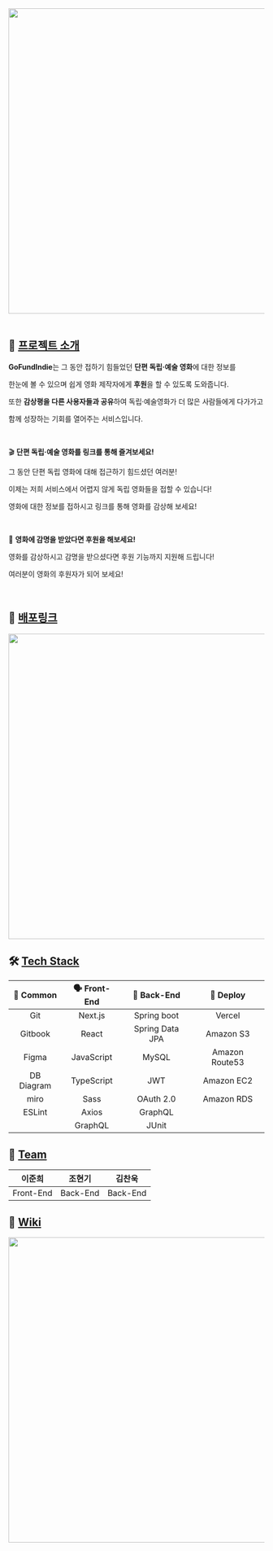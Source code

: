 <img src=https://user-images.githubusercontent.com/6355186/138841764-e74fdb3a-a358-49ef-8fce-bc02759d1465.png width="600px" />
<br><br>

## 🎥  [프로젝트 소개](https://github.com/codestates/GoFundIndie/wiki)

**GoFundIndie**는 그 동안 접하기 힘들었던 **단편 독립·예술 영화**에 대한 정보를

한눈에 볼 수 있으며 쉽게 영화 제작자에게 **후원**을 할 수 있도록 도와줍니다.

또한 **감상평을 다른 사용자들과 공유**하여 독립·예술영화가 더 많은 사람들에게 다가가고

함께 성장하는 기회를 열어주는 서비스입니다.

<br>

🎬  **단편 독립·예술 영화를 링크를 통해 즐겨보세요!** 

그 동안 단편 독립 영화에 대해 접근하기 힘드셨던 여러분! 

이제는 저희 서비스에서 어렵지 않게 독립 영화들을 접할 수 있습니다!

영화에 대한 정보를 접하시고 링크를 통해 영화를 감상해 보세요!

<br>

🍿  **영화에 감명을 받았다면 후원을 해보세요!** 

영화를 감상하시고 감명을 받으셨다면 후원 기능까지 지원해 드립니다!

여러분이 영화의 후원자가 되어 보세요!

<br>

## 📎 [배포링크](https://go-fund-indie-six.vercel.app/)

<img src="https://www.notion.so/image/https%3A%2F%2Fs3-us-west-2.amazonaws.com%2Fsecure.notion-static.com%2F8e7cef1d-401e-4295-a3b2-e83c12188745%2FNov-15-2021_16-59-44.gif?table=block&id=6ed56524-a49a-40c0-b5eb-ff3fe12f7a8e&spaceId=82d63a72-8254-4cde-bf1e-b2597b7c099c&userId=f9c910e1-fa0d-4f48-9573-3126f0ab0605&cache=v2" width=600px />

## 🛠 [Tech Stack](https://github.com/codestates/GoFundIndie/wiki/References)
| 🔔 **Common** | 🗣 **Front-End** | 🧩 **Back-End**  |  🎥 **Deploy**  |
| :----------: | :-------------: | :-------------: | :------------: |
|     Git      |     Next.js     |   Spring boot   |     Vercel     |
|   Gitbook    |      React      | Spring Data JPA |   Amazon S3    |
|    Figma     |   JavaScript    |      MySQL      | Amazon Route53 |
|  DB Diagram  |   TypeScript    |       JWT       |   Amazon EC2   |
|     miro     |      Sass       |    OAuth 2.0    |   Amazon RDS   |
|    ESLint    |      Axios      |     GraphQL     |                |
|              |     GraphQL     |      JUnit      |                |

## 👬 [Team](https://github.com/codestates/GoFundIndie/wiki/Team-Introduction)

| 이준희 | 조현기 | 김찬욱 |
| :---: | :---: | :---: |
| Front-End | Back-End | Back-End |

## 📖 [Wiki](https://github.com/codestates/GoFundIndie/wiki)

<img src=https://user-images.githubusercontent.com/6355186/138842266-a83d14f9-1fed-4888-bf26-f5f92dfd990b.png width="600px" />
<br>
